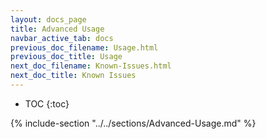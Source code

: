 ```yaml
---
layout: docs_page
title: Advanced Usage
navbar_active_tab: docs
previous_doc_filename: Usage.html
previous_doc_title: Usage
next_doc_filename: Known-Issues.html
next_doc_title: Known Issues
---
```


* TOC
{:toc}

{% include-section "../../sections/Advanced-Usage.md" %}